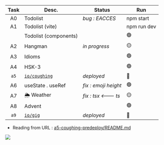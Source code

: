 | Task  | Desc.                   | Status                                 | Run            |
|:-----:|-------------------------|----------------------------------------|----------------|
| A0    | Todolist                | _bug : EACCES_                     | npm start
| A1    | Todolist (vite)         |                                        | npm run dev 
|&#8203;| Todolist (components)   |                                        | :green_circle:
| A2    | Hangman                 | _in progress_                          | :yellow_circle:
| A3    | Idioms                  |                                        | :green_circle:
| A4    | HSK-3                   |                                        | :green_circle:
| `a5`  | [`io/coughing`](https://nuoxoxo.github.io/coughing) | _deployed_ | :large_blue_circle:
| A6    | useState . useRef       | _fix : emoji height_                   | :green_circle:
| A7    | :sun_behind_rain_cloud: Weather |  _fix : tsx <--- ts_           | :yellow_circle:
| A8    | Advent                  |                                        | :green_circle:
| `a9`  | [`io/gig`](https://nuoxoxo.github.io/gig) |  _deployed_          | :large_blue_circle:

- Reading from URL : [a5-coughing-predeploy/README.md](a5-coughing-predeploy/README.md)

![](https://i.imgur.com/Vi97P6T.jpg)
